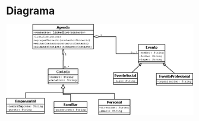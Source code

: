 # Diagrama
![](https://github.com/aleju03/POO-2023/blob/main/Agenda%20(Ej.%20Semana%205)/diagrama/AgendaDiagram.png?raw=true)
